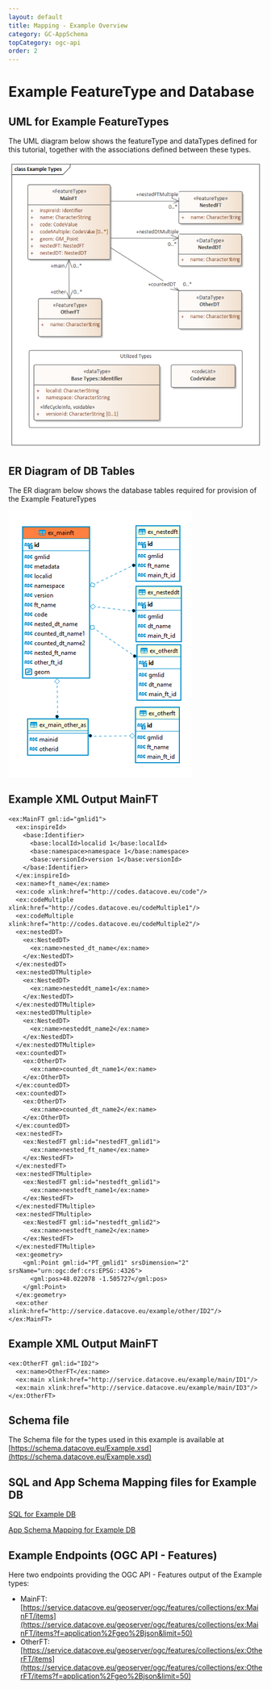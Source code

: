 ```yaml
---
layout: default
title: Mapping - Example Overview
category: GC-AppSchema
topCategory: ogc-api
order: 2
---
```


# Example FeatureType and Database

## UML for Example FeatureTypes

The UML diagram below shows the featureType and dataTypes defined for this tutorial, together with the associations defined between these types.

![Example UML](https://raw.githubusercontent.com/DataCoveEU/API4INSPIRE/gh-pages/images/Example_Types.png)

## ER Diagram of DB Tables

The ER diagram below shows the database tables required for provision of the Example FeatureTypes

![Example ER](https://raw.githubusercontent.com/DataCoveEU/API4INSPIRE/gh-pages/images/Example_ER.png)

## Example XML Output MainFT
```
<ex:MainFT gml:id="gmlid1">
  <ex:inspireId>
	<base:Identifier>
	  <base:localId>localid 1</base:localId>
	  <base:namespace>namespace 1</base:namespace>
	  <base:versionId>version 1</base:versionId>
	</base:Identifier>
  </ex:inspireId>
  <ex:name>ft_name</ex:name>
  <ex:code xlink:href="http://codes.datacove.eu/code"/>
  <ex:codeMultiple xlink:href="http://codes.datacove.eu/codeMultiple1"/>
  <ex:codeMultiple xlink:href="http://codes.datacove.eu/codeMultiple2"/>
  <ex:nestedDT>
	<ex:NestedDT>
	  <ex:name>nested_dt_name</ex:name>
	</ex:NestedDT>
  </ex:nestedDT>
  <ex:nestedDTMultiple>
	<ex:NestedDT>
	  <ex:name>nesteddt_name1</ex:name>
	</ex:NestedDT>
  </ex:nestedDTMultiple>
  <ex:nestedDTMultiple>
	<ex:NestedDT>
	  <ex:name>nesteddt_name2</ex:name>
	</ex:NestedDT>
  </ex:nestedDTMultiple>
  <ex:countedDT>
	<ex:OtherDT>
	  <ex:name>counted_dt_name1</ex:name>
	</ex:OtherDT>
  </ex:countedDT>
  <ex:countedDT>
	<ex:OtherDT>
	  <ex:name>counted_dt_name2</ex:name>
	</ex:OtherDT>
  </ex:countedDT>
  <ex:nestedFT>
	<ex:NestedFT gml:id="nestedFT_gmlid1">
	  <ex:name>nested_ft_name</ex:name>
	</ex:NestedFT>
  </ex:nestedFT>
  <ex:nestedFTMultiple>
	<ex:NestedFT gml:id="nestedft_gmlid1">
	  <ex:name>nestedft_name1</ex:name>
	</ex:NestedFT>
  </ex:nestedFTMultiple>
  <ex:nestedFTMultiple>
	<ex:NestedFT gml:id="nestedft_gmlid2">
	  <ex:name>nestedft_name2</ex:name>
	</ex:NestedFT>
  </ex:nestedFTMultiple>
  <ex:geometry>
	<gml:Point gml:id="PT_gmlid1" srsDimension="2" srsName="urn:ogc:def:crs:EPSG::4326">
	  <gml:pos>48.022078 -1.505727</gml:pos>
	</gml:Point>
  </ex:geometry>
  <ex:other xlink:href="http://service.datacove.eu/example/other/ID2"/>
</ex:MainFT>
```

## Example XML Output MainFT
```
<ex:OtherFT gml:id="ID2">
  <ex:name>OtherFT</ex:name>
  <ex:main xlink:href="http://service.datacove.eu/example/main/ID1"/>
  <ex:main xlink:href="http://service.datacove.eu/example/main/ID3"/>
</ex:OtherFT>

```

## Schema file

The Schema file for the types used in this example is available at [https://schema.datacove.eu/Example.xsd](https://schema.datacove.eu/Example.xsd)

## SQL and App Schema Mapping files for Example DB

[SQL for Example DB](https://raw.githubusercontent.com/DataCoveEU/API4INSPIRE/gh-pages/ogc-api/configs/Example.sql)

[App Schema Mapping for Example DB](https://raw.githubusercontent.com/DataCoveEU/API4INSPIRE/gh-pages/ogc-api/configs/MappingEX.xml)

## Example Endpoints (OGC API - Features)
Here two endpoints providing the OGC API - Features output of the Example types:
* MainFT: [https://service.datacove.eu/geoserver/ogc/features/collections/ex:MainFT/items](https://service.datacove.eu/geoserver/ogc/features/collections/ex:MainFT/items?f=application%2Fgeo%2Bjson&limit=50)
* OtherFT: [https://service.datacove.eu/geoserver/ogc/features/collections/ex:OtherFT/items](https://service.datacove.eu/geoserver/ogc/features/collections/ex:OtherFT/items?f=application%2Fgeo%2Bjson&limit=50)
